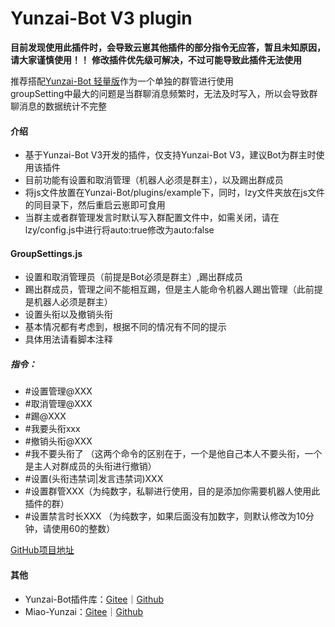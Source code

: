 # Yunzai-Bot V3 plugin

 **目前发现使用此插件时，会导致云崽其他插件的部分指令无应答，暂且未知原因，请大家谨慎使用！！** 
 **修改插件优先级可解决，不过可能导致此插件无法使用** 

推荐搭配[Yunzai-Bot 轻量版](https://gitee.com/Nwflower/yunzai-bot-lite)作为一个单独的群管进行使用  
groupSetting中最大的问题是当群聊消息频繁时，无法及时写入，所以会导致群聊消息的数据统计不完整


#### 介绍
- 基于Yunzai-Bot V3开发的插件，仅支持Yunzai-Bot V3，建议Bot为群主时使用该插件
- 目前功能有设置和取消管理（机器人必须是群主），以及踢出群成员
- 将js文件放置在Yunzai-Bot/plugins/example下，同时，lzy文件夹放在js文件的同目录下，然后重启云崽即可食用 
- 当群主或者群管理发言时默认写入群配置文件中，如需关闭，请在lzy/config.js中进行将auto:true修改为auto:false

#### GroupSettings.js
- 设置和取消管理员（前提是Bot必须是群主）,踢出群成员
- 踢出群成员，管理之间不能相互踢，但是主人能命令机器人踢出管理（此前提是机器人必须是群主）
- 设置头衔以及撤销头衔
- 基本情况都有考虑到，根据不同的情况有不同的提示
- 具体用法请看脚本注释
##### 指令：
- #设置管理@XXX
- #取消管理@XXX
- #踢@XXX
- #我要头衔xxx
- #撤销头衔@XXX  
- #我不要头衔了  （这两个命令的区别在于，一个是他自己本人不要头衔，一个是主人对群成员的头衔进行撤销）
- #设置(头衔违禁词|发言违禁词)XXX
- #设置群管XXX（为纯数字，私聊进行使用，目的是添加你需要机器人使用此插件的群） 
- #设置禁言时长XXX （为纯数字，如果后面没有加数字，则默认修改为10分钟，请使用60的整数）  

[GitHub项目地址](https://github.com/Clarlotte/Yunzai-Bot-V3-plugin)

#### 其他

* Yunzai-Bot插件库：[Gitee](https://gitee.com/yhArcadia/Yunzai-Bot-plugins-index)｜[Github](https://github.com/yhArcadia/Yunzai-Bot-plugins-index)
* Miao-Yunzai：[Gitee](https://github.com/yoimiya-kokomi/Miao-Yunzai)｜[Github](https://gitee.com/yoimiya-kokomi/Miao-Yunzai)